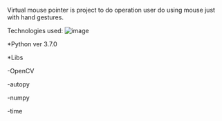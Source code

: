 Virtual mouse pointer is project to do operation user do using mouse just with hand gestures.

Technologies used:
![image](https://user-images.githubusercontent.com/71659827/148188751-c9139597-ad77-48c6-a49a-5ab222065a84.png)


*Python ver 3.7.0

*Libs

-OpenCV

-autopy

-numpy

-time
